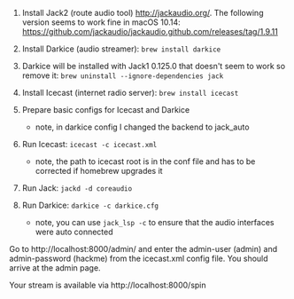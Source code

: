 1. Install Jack2 (route audio tool) http://jackaudio.org/. The following version seems to work fine in macOS 10.14:
	https://github.com/jackaudio/jackaudio.github.com/releases/tag/1.9.11

2. Install Darkice (audio streamer): `brew install darkice`

3. Darkice will be installed with Jack1 0.125.0 that doesn't seem to work so remove it: `brew uninstall --ignore-dependencies jack`

4. Install Icecast (internet radio server): `brew install icecast`

5. Prepare basic configs for Icecast and Darkice
	- note, in darkice config I changed the backend to jack_auto

6. Run Icecast: `icecast -c icecast.xml`
	- note, the path to icecast root is in the conf file and has to be corrected if homebrew upgrades it

7. Run Jack: `jackd -d coreaudio`

8. Run Darkice: `darkice -c darkice.cfg`
	- note, you can use `jack_lsp -c` to ensure that the audio interfaces were auto connected

Go to http://localhost:8000/admin/ and enter the admin-user (admin) and admin-password (hackme) from the icecast.xml config file.
You should arrive at the admin page.

Your stream is available via http://localhost:8000/spin
